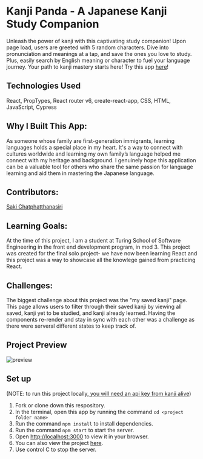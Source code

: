 # Kanji Panda - A Japanese Kanji Study Companion
Unleash the power of kanji with this captivating study companion! Upon page load, users are greeted with 5 random characters. Dive into pronunciation and meanings at a tap, and save the ones you love to study. Plus, easily search by English meaning or character to fuel your language journey. Your path to kanji mastery starts here! 
Try this app <a href="https://kanji-panda.vercel.app/">here</a>!

## Technologies Used
React, PropTypes, React router v6, create-react-app, CSS, HTML, JavaScript, Cypress

## Why I Built This App:
As someone whose family are first-generation immigrants, learning languages holds a special place in my heart. It's a way to connect with cultures worldwide and learning my own family’s language helped me connect with my heritage and background. I genuinely hope this application can be a valuable tool for others who share the same passion for language learning and aid them in mastering the Japanese language.

## Contributors:
<a href="https://github.com/sakisandrac">Saki Chatphatthanasiri</a><br>

## Learning Goals:
At the time of this project, I am a student at Turing School of Software Engineering in the front end development program, in mod 3. This project was created for the final solo project- we have now been learning React and this project was a way to showcase all the knowlege gained from practicing React. 

## Challenges:
The biggest challenge about this project was the "my saved kanji" page. This page allows users to filter through their saved kanji by viewing all saved, kanji yet to be studied, and kanji already learned. Having the components re-render and stay in sync with each other was a challenge as there were serveral different states to keep track of.

## Project Preview
![preview](https://github.com/sakisandrac/kanji-panda/assets/118419729/7dc16a8d-5592-41a3-8d5a-f6fa3611afda)

## Set up
(NOTE: to run this project locally,<a href="https://rapidapi.com/KanjiAlive/api/learn-to-read-and-write-japanese-kanji"> you will need an api key from kanji alive</a>)
1. Fork or clone down this respository. 
2. In the terminal, open this app by running the command `cd <project folder name>`
3. Run the command  `npm install` to install dependencies.
4. Run the command `npm start` to start the server.
5. Open [http://localhost:3000](http://localhost:3000) to view it in your browser.
6. You can also view the project <a href="https://kanji-panda.vercel.app/">here</a>.
7. Use control C to stop the server.
